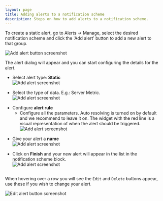 ```yaml
---
layout: page
title: Adding alerts to a notification scheme
description: Steps on how to add alerts to a notification scheme.
---
```

To create a static alert, go to Alerts -> Manage, select the desired notification scheme and click the 'Add alert' button to add a new alert to that group.

<img alt="Add alert button screenshot" src="{{ site.baseurl }}/gfx/alerting/createAlert/01-Add-New-Alert.png" class="img-responsive" />

The alert dialog will appear and you can start configuring the details for the alert.

<ul>
    <li>Select alert type: <strong>Static</strong></li>
    <img alt="Add alert screenshot" src="{{ site.baseurl }}/gfx/alerting/createAlert/02-Alert-Type.png" style="margin-bottom: 15px;"/>
    <li>Select the type of data. E.g.: Server Metric.</li>
    <img alt="Add alert screenshot" src="{{ site.baseurl }}/gfx/alerting/createAlert/03-Server-Metric.png" style="margin-bottom: 15px;"/>
    <li>Configure <strong>alert rule</strong>
      <ul>
        <li>Configure all the parameters. Auto resolving is turned on by default and we recommend to leave it on. The widget with the red line is a visual representation of when the alert should be triggered.</li>
        <img alt="Add alert screenshot" src="{{ site.baseurl }}/gfx/alerting/createAlert/04-Alert-Rule.png" style="margin-bottom: 15px;"/>
      </ul>
    </li>
    <li>Give your alert a <strong> name </strong></li>
    <img alt="Add alert screenshot" src="{{ site.baseurl }}/gfx/alerting/createAlert/05-Alert-Name.png" style="margin-bottom: 15px;"/>
    <li>Click on <strong> Finish </strong> and your new alert will appear in the list in the notification scheme block.</li>
    <img alt="Add alert screenshot" src="{{ site.baseurl }}/gfx/alerting/createAlert/06-Finish.png" style="margin-bottom: 15px;"/>
</ul>

When hovering over a row you will see the `Edit` and `Delete` buttons appear, use these if you wish to change your alert.

<img alt="Edit alert button screenshot" src="{{ site.baseurl }}/gfx/alerting/createAlert/07-Edit-Delete-Alert.png" class="img-responsive" />
